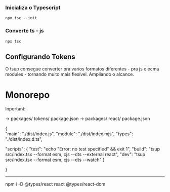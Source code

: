 ### Inicializa o Typescript
```npx tsc --init```

### Converte ts - js
```npx tsc```

## Configurando Tokens

O tsup consegue converter pra varios formatos diferentes - pra js e ecma modules - tornando muito mais flexível. Ampliando o alcance.

# Monorepo

Inportant:

-> packages/ tokens/ package.json
-> packages/ react/ package.json


{   
  "main": "./dist/index.js",
  "module": "./dist/index.mjs",
  "types": "./dist/index.d.ts",

  "scripts": {
    "test": "echo \"Error: no test specified\" && exit 1",
    "build": "tsup src/index.tsx --format esm, cjs --dts --external react",
    "dev": "tsup src/index.tsx --format esm, cjs --dts --watch"
  }
  
}

---

npm i -D @types/react react @types/react-dom


